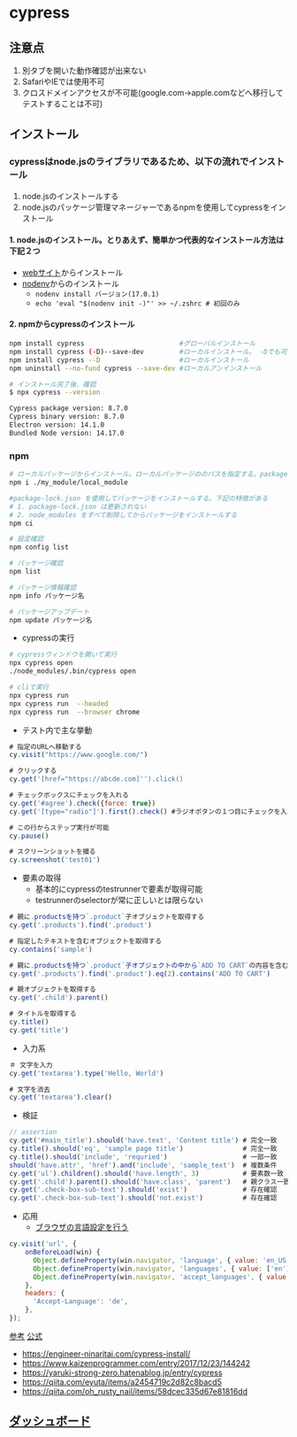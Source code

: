 # cypress

## 注意点

1. 別タブを開いた動作確認が出来ない
1. SafariやIEでは使用不可
1. クロスドメインアクセスが不可能(google.com→apple.comなどへ移行してテストすることは不可)

## インストール

### cypressはnode.jsのライブラリであるため、以下の流れでインストール

1. node.jsのインストールする
1. node.jsのパッケージ管理マネージャーであるnpmを使用してcypressをインストール

#### 1. node.jsのインストール。とりあえず、簡単かつ代表的なインストール方法は下記２つ

* [webサイト](https://nodejs.org/en/download/)からインストール
* [nodenv](https://github.com/nodenv/nodenv)からのインストール
  * ```nodenv install バージョン(17.0.1)```
  * ```echo 'eval "$(nodenv init -)"' >> ~/.zshrc # 初回のみ```

#### 2. npmからcypressのインストール

```sh
npm install cypress                        #グローバルインストール
npm install cypress (-D)--save-dev         #ローカルインストール。 -Dでも可能
npm install cypress --D                    #ローカルインストール
npm uninstall --no-fund cypress --save-dev #ローカルアンインストール

# インストール完了後、確認
$ npx cypress --version

Cypress package version: 8.7.0
Cypress binary version: 8.7.0
Electron version: 14.1.0
Bundled Node version: 14.17.0
```

### npm

```sh
# ローカルパッケージからインストール。ローカルパッケージののパスを指定する。package-lock.json を更新することがある
npm i ./my_module/local_module

#package-lock.json を使用してパッケージをインストールする。下記の特徴がある
# 1. package-lock.json は更新されない
# 2. node_modules をすべて削除してからパッケージをインストールする
npm ci

# 設定確認
npm config list

# パッケージ確認
npm list

# パッケージ情報確認
npm info パッケージ名

# パッケージアップデート
npm update パッケージ名

```

* cypressの実行

```sh
# cypressウィンドウを開いて実行
npx cypress open
./node_modules/.bin/cypress open

# cliで実行
npx cypress run
npx cypress run  --headed
npx cypress run  --browser chrome

```

* テスト内で主な挙動

```javascript
# 指定のURLへ移動する
cy.visit("https://www.google.com/")

# クリックする
cy.get('[href="https://abcde.com]'').click()

# チェックボックスにチェックを入れる
cy.get('#agree').check({force: true}) 
cy.get('[type="radio"]').first().check() #ラジオボタンの１つ目にチェックを入れる 

# この行からステップ実行が可能
cy.pause()

# スクリーンショットを撮る
cy.screenshot('test01')
```

* 要素の取得
  * 基本的にcypressのtestrunnerで要素が取得可能
  * testrunnerのselectorが常に正しいとは限らない

```javascript
# 親に.productsを持つ`.product`子オブジェクトを取得する
cy.get('.products').find('.product')

# 指定したテキストを含むオブジェクトを取得する
cy.contains('sample')

# 親に.productsを持つ`.product`子オブジェクトの中から`ADD TO CART`の内容を含む2の値を持つオブジェクトを取得する
cy.get('.products').find('.product').eq(2).contains('ADD TO CART')

# 親オブジェクトを取得する
cy.get('.child').parent()

# タイトルを取得する
cy.title()
cy.get('title')
```

* 入力系

```javascript
＃ 文字を入力
cy.get('textarea').type('Hello, World')

# 文字を消去
cy.get('textarea').clear()
```

* 検証

```javascript
// assertion
cy.get('#main_title').should('have.text', 'Content title') # 完全一致
cy.title().should('eq', 'sample page title')               # 完全一致
cy.title().should('include', 'requried')                   # 一部一致
should('have.attr', 'href').and('include', 'sample_text')  # 複数条件
cy.get('ul').children().should('have.length', 3)           # 要素数一致
cy.get('.child').parent().should('have.class', 'parent')   # 親クラス一致
cy.get('.check-box-sub-text').should('exist')              # 存在確認
cy.get('.check-box-sub-text').should('not.exist')          # 存在確認
```

* 応用
  * [ブラウザの言語設定を行う](https://newbedev.com/how-to-set-the-browser-s-language-in-cypress-io-electron-chrome)

```javascript
cy.visit('url', {
    onBeforeLoad(win) {
      Object.defineProperty(win.navigator, 'language', { value: 'en_US' });
      Object.defineProperty(win.navigator, 'languages', { value: ['en'] });
      Object.defineProperty(win.navigator, 'accept_languages', { value: ['en'] });
    },
    headers: {
      'Accept-Language': 'de',
    },
});
```

[参考](https://future-architect.github.io/articles/20210428a/)
[公式](https://docs.cypress.io/guides/getting-started/installing-cypress#Opt-out-of-sending-exception-data-to-Cypress)

* <https://engineer-ninaritai.com/cypress-install/>
* <https://www.kaizenprogrammer.com/entry/2017/12/23/144242>
* <https://yaruki-strong-zero.hatenablog.jp/entry/cypress>
* <https://qiita.com/eyuta/items/a2454719c2d82c8bacd5>
* <https://qiita.com/oh_rusty_nail/items/58dcec335d67e81816dd>

## [ダッシュボード](https://dashboard.cypress.io/login)
